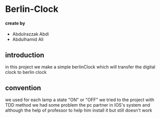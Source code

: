 # Berlin-Clock

#### create by
 - Abdulrazzak Abdi
 - Abdulhamid Ali
 ## introduction
 in this project we make a simple berlinClock which will transfer the digital clock to berlin clock
 ## convention
 we used for each lamp a state "ON" or "OFF"
 we tried to the project with TDD method we had some problem the pc partner in IOS's system and although the help of professor to help him install it but still doesn't work
